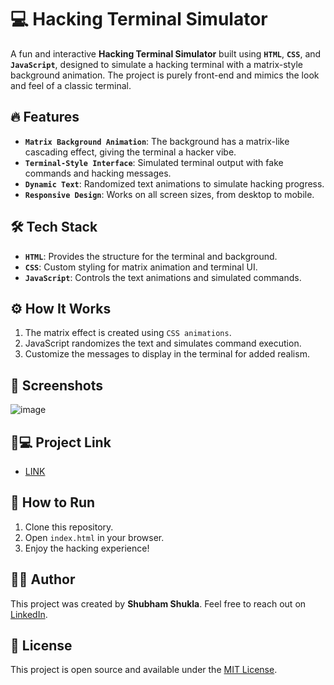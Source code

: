 # 💻 Hacking Terminal Simulator

A fun and interactive **Hacking Terminal Simulator** built using **`HTML`**, **`CSS`**, and **`JavaScript`**, designed to simulate a hacking terminal with a matrix-style background animation. The project is purely front-end and mimics the look and feel of a classic terminal.

## 🔥 Features
- **`Matrix Background Animation`**: The background has a matrix-like cascading effect, giving the terminal a hacker vibe.
- **`Terminal-Style Interface`**: Simulated terminal output with fake commands and hacking messages.
- **`Dynamic Text`**: Randomized text animations to simulate hacking progress.
- **`Responsive Design`**: Works on all screen sizes, from desktop to mobile.

## 🛠️ Tech Stack
- **`HTML`**: Provides the structure for the terminal and background.
- **`CSS`**: Custom styling for matrix animation and terminal UI.
- **`JavaScript`**: Controls the text animations and simulated commands.

## ⚙️ How It Works
1. The matrix effect is created using `CSS animations`.
2. JavaScript randomizes the text and simulates command execution.
3. Customize the messages to display in the terminal for added realism.

## 📸 Screenshots
![image](https://github.com/user-attachments/assets/e9643add-bc83-45c4-88fb-c5a1d8efdc67)

##  🐙💻 Project Link
- [LINK](https://hackingterminaluiio.netlify.app/)


## 🚀 How to Run
1. Clone this repository.
2. Open `index.html` in your browser.
3. Enjoy the hacking experience!

## 👨‍💻 Author
This project was created by **Shubham Shukla**. Feel free to reach out on [LinkedIn](https://www.linkedin.com/in/shubham-shukla-62095032a/).

## 📝 License
This project is open source and available under the [MIT License](LICENSE).
